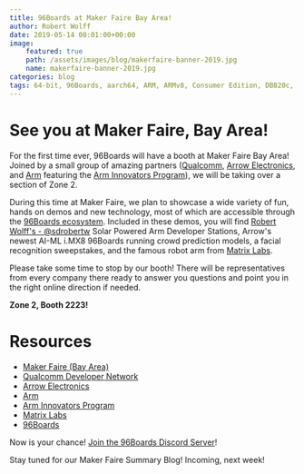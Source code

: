 ```yaml
---
title: 96Boards at Maker Faire Bay Area!
author: Robert Wolff
date: 2019-05-14 00:01:00+00:00
image:
    featured: true
    path: /assets/images/blog/makerfaire-banner-2019.jpg
    name: makerfaire-banner-2019.jpg
categories: blog
tags: 64-bit, 96Boards, aarch64, ARM, ARMv8, Consumer Edition, DB820c, Rock960, Hikey960, enterprise edition, product, single board computer, linaro, linux, open source, openhours, robert wolff, podcast, technology, tech, computer, hardware, software, embedded, crowd fund, mezzanine, community, maker faire, qualcomm, arrow electronics, conference, booth,
---
```


# See you at Maker Faire, Bay Area!

For the first time ever, 96Boards will have a booth at Maker Faire Bay Area! Joined by a small group of amazing partners ([Qualcomm](https://developer.qualcomm.com/), [Arrow Electronics](https://www.arrow.com/), and [Arm](https://www.arm.com/) featuring the [Arm Innovators Program](https://www.arm.com/why-arm/innovation/innovator-program)), we will be taking over a section of Zone 2.

During this time at Maker Faire, we plan to showcase a wide variety of fun, hands on demos and new technology, most of which are accessible through the [96Boards ecosystem](https://www.96boards.org/). Included in these demos, you will find [Robert Wolff's - @sdrobertw](https://github.com/96boards-projects/96b-sustain-dev-box) Solar Powered Arm Developer Stations, Arrow's newest AI-ML i.MX8 96Boards running crowd prediction models, a facial recognition sweepstakes, and the famous robot arm from [Matrix Labs](https://www.matrix.one/).

Please take some time to stop by our booth! There will be representatives from every company there ready to answer you questions and point you in the right online direction if needed.

**Zone 2, Booth 2223!**

# Resources

- [Maker Faire (Bay Area)](https://makerfaire.com/bay-area/)
- [Qualcomm Developer Network](https://developer.qualcomm.com/)
- [Arrow Electronics](https://www.arrow.com/)
- [Arm](https://www.arm.com/)
- [Arm Innovators Program](https://www.arm.com/why-arm/innovation/innovator-program)
- [Matrix Labs](https://www.matrix.one/)
- [96Boards](https://www.96boards.org/)


Now is your chance! [Join the 96Boards Discord Server](https://discord.gg/x5uMn5d)!

Stay tuned for our Maker Faire Summary Blog! Incoming, next week!